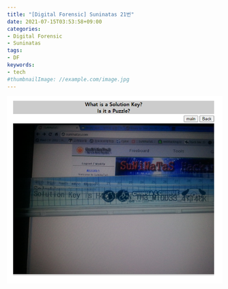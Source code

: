```yaml
---
title: "[Digital Forensic] Suninatas 21번"
date: 2021-07-15T03:53:58+09:00
categories:
- Digital Forensic
- Suninatas
tags:
- DF
keywords:
- tech
#thumbnailImage: //example.com/image.jpg
---
```


<!--more-->
![Problem](./img/21.PNG)
